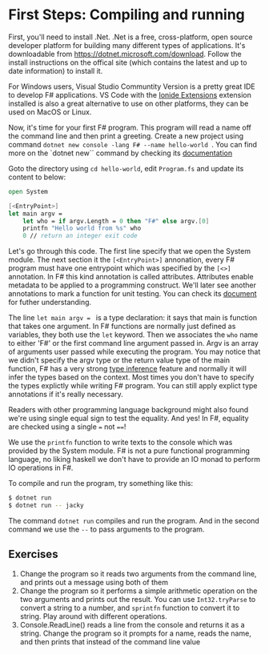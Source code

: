 # First Steps: Compiling and running
First, you'll need to install .Net. .Net is a free, cross-platform, open source developer platform for building many different types of applications. It's downloadable from https://dotnet.microsoft.com/download. Follow the install instructions on the offical site (which contains the latest and up to date information) to install it. 

For Windows users, Visual Studio Communtity Version is a pretty great IDE to develop F# applications.  VS Code with the [Ionide Extensions](https://ionide.io/Editors/Code/getting_started.html) extension installed is also a great alternative to use on other platforms, they can be used on MacOS or Linux.


Now, it's time for your first F# program. This program will read a name off the command line and then print a greeting. Create a new project using command `dotnet new console -lang F# --name hello-world `. You can find more on the `dotnet new`` command by checking its [documentation](https://docs.microsoft.com/en-us/dotnet/core/tools/dotnet-new)

Goto the directory using `cd hello-world`, edit `Program.fs` and update its content to below:
```fsharp
open System

[<EntryPoint>]
let main argv =
    let who = if argv.Length = 0 then "F#" else argv.[0]
    printfn "Hello world from %s" who
    0 // return an integer exit code
```

Let's go through this code. The first line specify that we open the System module. The next section it the `[<EntryPoint>]` annonation, every F# program must have one entrypoint which was specified by the `[<>]` annotation. In F# this kind annotation is called attributes. Attributes enable metadata to be applied to a programming construct. We'll later see another annotations to mark a function for unit testing. You can check its [document](https://docs.microsoft.com/en-us/dotnet/fsharp/language-reference/attributes) for futher understanding.

The line `let main argv = ` is a type declaration: it says that main is function that takes one argument. In F# functions are normally just defined as variables, they both use the `let` keyword. Then we associates the `who` name to either 'F#' or the first command line argument passed in.  Argv is an array of arguments user passed while executing the program. You may notice that we didn't specify the argv type or the return value type of the main function, F# has a very strong [type inference](https://docs.microsoft.com/en-us/dotnet/fsharp/language-reference/type-inference) feature and normally it will infer the types based on the context. Most times you don't have to specify the types explictly while writing F# program. You can still apply explict type annotations if it's really necessary.

Readers with other programming language background might also found we're using single equal sign to test the equality. And yes! In F#, equality are checked using a single `=` not `==`!

We use the `printfn` function to write texts to the console which was provided by the System module. F# is not a pure functional programming language, no liking haskell we don't have to provide an IO monad to perform IO operations in F#.

To compile and run the program, try something like this:
``` bash
$ dotnet run
$ dotnet run -- jacky
```

The command `dotnet run` compiles and run the program. And in the second command we use the `--` to pass arguments to the program.

## Exercises
1. Change the program so it reads two arguments from the command line, and prints out a message using both of them
1. Change the program so it performs a simple arithmetic operation on the two arguments and prints out the result. You can use `Int32.tryParse` to convert a string to a number, and `sprintfn` function to convert it to string. Play around with different operations.
1. Console.ReadLine() reads a line from the console and returns it as a string. Change the program so it prompts for a name, reads the name, and then prints that instead of the command line value

